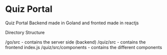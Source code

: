 # Quiz Portal 

Quiz Portal 
Backend made in Goland and fronted made in reactjs

Directory Structure

/go/src - contains the server side (backend)
/quiz/src - contains the frontend index.js
/quiz/src/components - contains the different components
 
